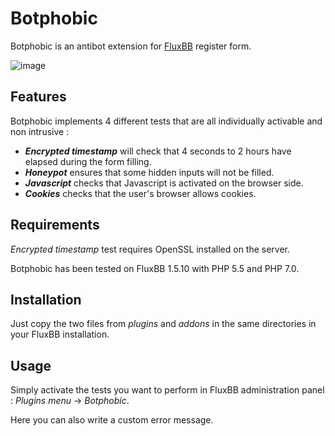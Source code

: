 Botphobic
==========

Botphobic is an antibot extension for [FluxBB](https://github.com/fluxbb/fluxbb) register form.

![image](https://img.crachecode.net/botphobic.png)

## Features

Botphobic implements 4 different tests that are all individually activable and non intrusive :

* **_Encrypted timestamp_** will check that 4 seconds to 2 hours have elapsed during the form filling.
* **_Honeypot_** ensures that some hidden inputs will not be filled.
* **_Javascript_** checks that Javascript is activated on the browser side.
* **_Cookies_** checks that the user's browser allows cookies.

## Requirements

_Encrypted timestamp_ test requires OpenSSL installed on the server.

Botphobic has been tested on FluxBB 1.5.10 with PHP 5.5 and PHP 7.0.

## Installation

Just copy the two files from _plugins_ and _addons_ in the same directories in your FluxBB installation.

## Usage

Simply activate the tests you want to perform in FluxBB administration panel : _Plugins menu_ -> _Botphobic_.

Here you can also write a custom error message.
